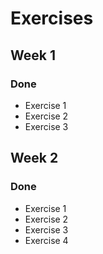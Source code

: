 # Exercises
## Week 1
### Done
- Exercise 1
- Exercise 2
- Exercise 3

## Week 2
### Done
- Exercise 1
- Exercise 2
- Exercise 3
- Exercise 4
